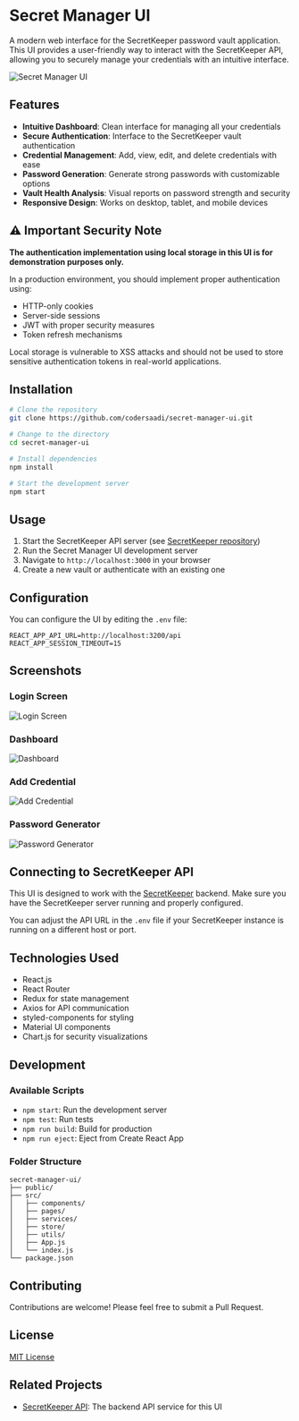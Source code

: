 # Secret Manager UI

A modern web interface for the SecretKeeper password vault application. This UI provides a user-friendly way to interact with the SecretKeeper API, allowing you to securely manage your credentials with an intuitive interface.

![Secret Manager UI](https://github.com/codersaadi/secret-manager-ui/raw/main/screenshots/dashboard.png)

## Features

- **Intuitive Dashboard**: Clean interface for managing all your credentials
- **Secure Authentication**: Interface to the SecretKeeper vault authentication
- **Credential Management**: Add, view, edit, and delete credentials with ease
- **Password Generation**: Generate strong passwords with customizable options
- **Vault Health Analysis**: Visual reports on password strength and security
- **Responsive Design**: Works on desktop, tablet, and mobile devices

## ⚠️ Important Security Note

**The authentication implementation using local storage in this UI is for demonstration purposes only.**

In a production environment, you should implement proper authentication using:
- HTTP-only cookies
- Server-side sessions
- JWT with proper security measures
- Token refresh mechanisms

Local storage is vulnerable to XSS attacks and should not be used to store sensitive authentication tokens in real-world applications.

## Installation

```bash
# Clone the repository
git clone https://github.com/codersaadi/secret-manager-ui.git

# Change to the directory
cd secret-manager-ui

# Install dependencies
npm install

# Start the development server
npm start
```

## Usage

1. Start the SecretKeeper API server (see [SecretKeeper repository](https://github.com/codersaadi/secretkeeper))
2. Run the Secret Manager UI development server
3. Navigate to `http://localhost:3000` in your browser
4. Create a new vault or authenticate with an existing one

## Configuration

You can configure the UI by editing the `.env` file:

```
REACT_APP_API_URL=http://localhost:3200/api
REACT_APP_SESSION_TIMEOUT=15
```

## Screenshots

### Login Screen
![Login Screen](https://github.com/codersaadi/secret-manager-ui/raw/main/screenshots/login.png)

### Dashboard
![Dashboard](https://github.com/codersaadi/secret-manager-ui/raw/main/screenshots/dashboard.png)

### Add Credential
![Add Credential](https://github.com/codersaadi/secret-manager-ui/raw/main/screenshots/add-credential.png)

### Password Generator
![Password Generator](https://github.com/codersaadi/secret-manager-ui/raw/main/screenshots/password-generator.png)

## Connecting to SecretKeeper API

This UI is designed to work with the [SecretKeeper](https://github.com/codersaadi/secretkeeper) backend. Make sure you have the SecretKeeper server running and properly configured.

You can adjust the API URL in the `.env` file if your SecretKeeper instance is running on a different host or port.

## Technologies Used

- React.js
- React Router
- Redux for state management
- Axios for API communication
- styled-components for styling
- Material UI components
- Chart.js for security visualizations

## Development

### Available Scripts

- `npm start`: Run the development server
- `npm test`: Run tests
- `npm run build`: Build for production
- `npm run eject`: Eject from Create React App

### Folder Structure

```
secret-manager-ui/
├── public/
├── src/
│   ├── components/
│   ├── pages/
│   ├── services/
│   ├── store/
│   ├── utils/
│   ├── App.js
│   └── index.js
└── package.json
```

## Contributing

Contributions are welcome! Please feel free to submit a Pull Request.

## License

[MIT License](LICENSE)

## Related Projects

- [SecretKeeper API](https://github.com/codersaadi/secretkeeper): The backend API service for this UI